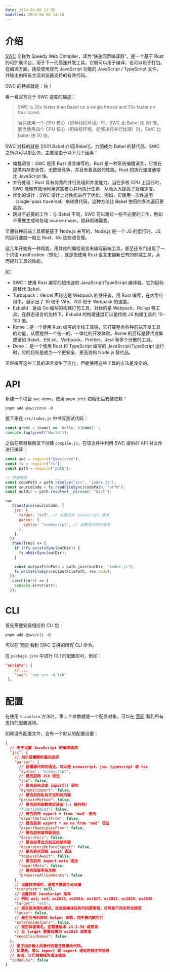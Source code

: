 ```yaml
---
date: 2024-04-06 13:35
modified: 2024-04-06 14:10
---
```


# 介绍

[SWC](https://swc.rs/) 全称为 Speedy Web Compiler，译为“快速网页编译器”。是一个基于 Rust 的可扩展平台，用于下一代高速开发工具。它既可以用于编译，也可以用于打包。在编译方面，接受使用现代 JavaScript 功能的 JavaScript / TypeScript 文件，并输出由所有主流浏览器支持的有效代码。

SWC 的特点就是：快！

看一看官方对于 SWC 速度的描述：

> SWC is 20x faster than Babel on a single thread and 70x faster on four cores.
> 
> 当只使用一个 CPU 核心（即单线程环境）时，SWC 比 Babel 快 20 倍。而当使用四个 CPU 核心（即四核环境，能够进行并行处理）时，SWC 比 Babel 快 70 倍。

SWC 对标的就是 [[001.Babel 介绍|Babel]]，力图成为 Babel 的替代品。SWC 之所以可以那么快，主要是由于以下几个因素：

- 编程语言：SWC 是用 Rust 语言编写的。Rust 是一种系统编程语言，它旨在提供内存安全性，无数据竞争，并且有着高效的性能。Rust 的执行速度通常比 JavaScript 快。
- 并行处理：Rust 具有优秀的并行处理和并发能力。当在多核 CPU 上运行时，SWC 能够有效地利用这些核心并行执行任务，从而大大提高了处理速度。
- 优化的设计：SWC 设计上对性能进行了优化。例如，它使用一次性遍历（single-pass traversal）来转换代码，这种方法比 Babel 使用的多次遍历更高效。
- 跳过不必要的工作：与 Babel 不同，SWC 可以跳过一些不必要的工作，例如不需要生成和处理 source maps，除非明确需要。

早期各种前端工具都是基于 Node.js 来写的，Node.js 是一个 JS 的运行时，JS 的运行速度一般比 Rust、Go 这些语言慢。

这几年开始有一种趋势，用其他的编程语言来编写前端工具，甚至还专门出现了一个词语 rustification（锈化），就是指使用 Rust 语言来翻新已有的前端工具，从而提升工具的性能。

如：

- SWC：使用 Rust 编写的超快速的 JavaScript/TypeScript 编译器。它的目标是替代 Babel。
- Turbopack：Vercel 声称这是 Webpack 的继任者，用 Rust 编写，在大型应用中，展示出了 10 倍于 Vite、700 倍于 Webpack 的速度。
- Esbuild：是由 Go 编写的构建打包工具，对标的是 Webpack、Rollup 等工具，在静态语言的加持下，Esbuild 的构建速度可以是传统 JS 构建工具的 10-100 倍。
- Rome：是一个使用 Rust 编写的全栈工具链，它打算整合各种前端开发工具的功能，从而提供一个统一的、一体化的开发体验。Rome 的目标是替代或集成诸如 Babel、ESLint、Webpack、Prettier、Jest 等多个分散的工具。
- Deno： 是一个使用 Rust 和 TypeScript 编写的 JavaScript/TypeScript 运行时，它的目标是成为一个更安全、更高效的 Node.js 替代品。

虽然编写这些工具的语言发生了变化，但是使用这些工具的方法是没变的。

# API

新建一个项目 `swc-demo`，使用 `pnpm init` 初始化后安装依赖：

```shell
pnpm add @swc/core -D
```

接下来在 `src/index.js` 中书写测试代码：

```js
const greet = (name) => `Hello, ${name}!`;
console.log(greet("World"));
```

之后在项目根目录下创建 `compile.js`，在该文件中利用 SWC 提供的 API 对文件进行编译：

```js
const swc = require("@swc/core");
const fs = require("fs");
const path = require("path");

// 拼接路径
const codePath = path.resolve("src", "index.js");
const sourceCode = fs.readFileSync(codePath, "utf8");
const outDir = path.resolve(__dirname, "dist");

swc
  .transform(sourceCode, {
    jsc: {
      target: "es5", // 设置目标 JavaScript 版本
      parser: {
        syntax: "ecmascript", // 设置源代码的语法
      },
    },
  })
  .then((res) => {
    if (!fs.existsSync(outDir)) {
      fs.mkdirSync(outDir);
    }

    const outputFilePath = path.join(outDir, "index.js");
    fs.writeFileSync(outputFilePath, res.code);
  })
  .catch((err) => {
    console.error(err);
  });
```

# CLI

首先需要安装相应的 CLI 包：

```shell
pnpm add @swc/cli -D
```

可以在 [官网](https://swc.rs/docs/usage/cli) 看到 SWC 支持的所有 CLI 命令。

在 `package.json` 中进行 CLI 的配置即可，例如：

```json
"scripts": {
    // ...
    "swc": "swc src -d lib"
 },
```

# 配置

在使用 `transform` 方法时，第二个参数就是一个配置对象。可以在 [官网](https://swc.rs/docs/configuration/compilation) 看到所有支持的配置选项。

如果没有配置文件，会有一个默认的配置设置：

```json
{
  // 用于设置 JavaScript 的编译选项
  "jsc": {
    // 用于设置解析器的选项
    "parser": {
      // 设置源代码的语法，可以是 ecmascript、jsx、typescript 或 tsx
      "syntax": "ecmascript",
      // 是否启用 JSX 语法
      "jsx": false,
      // 是否启用动态 import() 语句
      "dynamicImport": false,
      // 是否启用私有方法和访问器
      "privateMethod": false,
      // 是否启用函数绑定语法（:: 操作符）
      "functionBind": false,
      // 是否启用 export v from 'mod' 语法
      "exportDefaultFrom": false,
      // 是否启用 export * as ns from 'mod' 语法
      "exportNamespaceFrom": false,
      // 是否启用装饰器语法
      "decorators": false,
      // 是否在导出之前应用装饰器
      "decoratorsBeforeExport": false,
      // 是否启用顶级 await 语法
      "topLevelAwait": false,
      // 是否启用 import.meta 语法
      "importMeta": false,
      // 是否保留所有注释
      "preserveAllComments": false
    },
    // 设置转换插件，通常不需要手动设置
    "transform": null,
    // 设置目标 JavaScript 版本
    // 例如 es3、es5、es2015、es2016、es2017、es2018、es2019、es2020
    "target": "es5",
    // 是否启用宽松模式，这会使编译后的代码更简短，但可能不完全符合规范
    "loose": false,
    // 是否引用外部的 helper 函数，而不是内联它们
    "externalHelpers": false,
    // 是否保留类名，这需要版本 v1.2.50 或更高
    // 且 target 需要设置为 es2016 或更高
    "keepClassNames": false
  },
  // 用于指示输入的源代码是否是模块代码。
  // 如果是，那么 import 和 export 语句将被正常处理
  // 否则，它们将被视为语法错误
  "isModule": false
}
```
